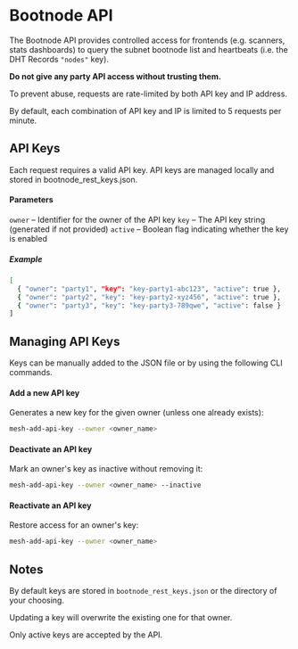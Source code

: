 # Bootnode API

The Bootnode API provides controlled access for frontends (e.g. scanners, stats dashboards) to query the subnet bootnode list and heartbeats (i.e. the DHT Records `"nodes"` key).

<b>Do not give any party API access without trusting them.</b>

To prevent abuse, requests are rate-limited by both API key and IP address.

By default, each combination of API key and IP is limited to 5 requests per minute.

## API Keys

Each request requires a valid API key. API keys are managed locally and stored in bootnode_rest_keys.json.

#### Parameters

`owner` – Identifier for the owner of the API key
`key` – The API key string (generated if not provided)
`active` – Boolean flag indicating whether the key is enabled

##### Example
```bash
[
  { "owner": "party1", "key": "key-party1-abc123", "active": true },
  { "owner": "party2", "key": "key-party2-xyz456", "active": true },
  { "owner": "party3", "key": "key-party3-789qwe", "active": false }
]
```

## Managing API Keys

Keys can be manually added to the JSON file or by using the following CLI commands.

#### Add a new API key

Generates a new key for the given owner (unless one already exists):

```bash
mesh-add-api-key --owner <owner_name>
```
#### Deactivate an API key

Mark an owner's key as inactive without removing it:
```bash
mesh-add-api-key --owner <owner_name> --inactive
```
#### Reactivate an API key

Restore access for an owner's key:
```bash
mesh-add-api-key --owner <owner_name>
```

## Notes

By default keys are stored in `bootnode_rest_keys.json` or the directory of your choosing.

Updating a key will overwrite the existing one for that owner.

Only active keys are accepted by the API.